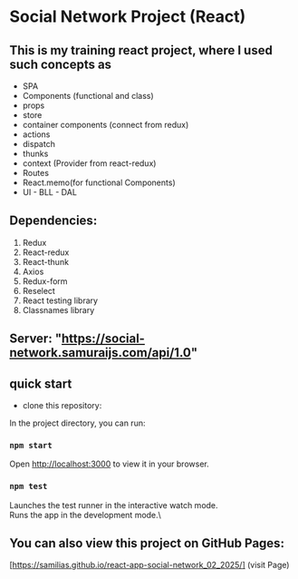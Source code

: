 # Social Network Project (React)

## This is my training react project, where I used such concepts as

- SPA
- Components (functional and class)
- props
- store
- container components (connect from redux)
- actions
- dispatch
- thunks
- context (Provider from react-redux)
- Routes
- React.memo(for functional Components)
- UI - BLL - DAL

## Dependencies:

1. Redux
2. React-redux
3. React-thunk
4. Axios
5. Redux-form
6. Reselect
7. React testing library
8. Classnames library

## Server: "https://social-network.samuraijs.com/api/1.0"

## quick start

- clone this repository:

In the project directory, you can run:

### `npm start`

Open [http://localhost:3000](http://localhost:3000) to view it in your browser.

### `npm test`

Launches the test runner in the interactive watch mode.\
Runs the app in the development mode.\

## You can also view this project on GitHub Pages:

[https://samilias.github.io/react-app-social-network_02_2025/] (visit Page)

